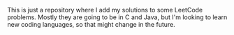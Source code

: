 This is just a repository where I add my solutions to some LeetCode problems.
Mostly they are going to be in C and Java, but I'm looking to learn new coding languages, so that might change
in the future.

